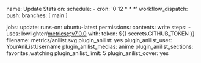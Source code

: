 name: Update Stats
on:
  schedule:
    - cron: '0 12 * * *'
  workflow_dispatch:
  push:
    branches: [ main ]

jobs:
  update:
    runs-on: ubuntu-latest
    permissions:
      contents: write
    steps:
      - uses: lowlighter/metrics@v7.0.0
        with:
          token: ${{ secrets.GITHUB_TOKEN }}
          filename: metrics/anilist.svg
          plugin_anilist: yes
          plugin_anilist_user: YourAniListUsername
          plugin_anilist_medias: anime
          plugin_anilist_sections: favorites,watching
          plugin_anilist_limit: 5
          plugin_anilist_cover: yes
